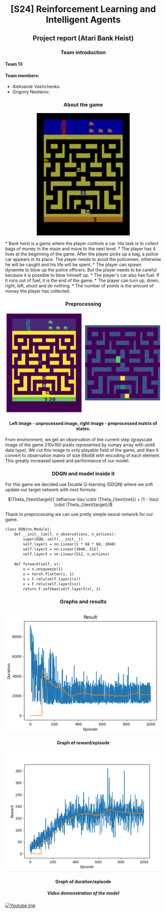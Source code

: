# <p style="text-align: center;">[S24] Reinforcement Learning and Intelligent Agents</p>
## <p style="text-align: center;">Project report (Atari Bank Heist)</p>
### <p style="text-align: center;">Team introduction</p>
#### Team 13
#### Team members:
* Aleksandr Vashchenko.
* Grigoriy Nesterov.

### <p style="text-align: center;">About the game</p>
<p style="text-align:center;"><img src="https://raw.githubusercontent.com/abobafett-dev/RLIA-project-iu-2024/main/Report%20media/bank_heist.gif" alt="drawing" width="300"/></p>
* Bank heist is a game where the player controls a car. His task is to collect bags of money in the maze and move to the next level.
* The player has 4 lives at the beginning of the game. After the player picks up a bag, a police car appears in its place. The player needs to avoid the policemen, otherwise he will be caught and his life will be spent.
* The player can spawn dynamite to blow up the police officers. But the player needs to be careful because it is possible to blow himself up.
* The player's car also has fuel. If it runs out of fuel, it is the end of the game.
* The player can turn up, down, right, left, shoot and do nothing.
* The number of points is the amount of money the player has collected.

### <p style="text-align: center;">Preprocessing</p>
<p style="text-align:center;"><img src="https://raw.githubusercontent.com/abobafett-dev/RLIA-project-iu-2024/main/Report%20media/output.png" alt="drawing" width="700"/></p>

#### <p style="text-align: center;"> Left image - unprocessed image, right image - preprocessed matrix of states.</p>
From environment, we get an observation of the current step (grayscale image of the game 210x160 pixels represented by numpy array with uint8 data type).
We cut this image to only playable field of the game, and then it convert to observation matrix of size 68x68 with encoding of each element.<br>
This greatly increased speed and performance of our model.

### <p style="text-align: center;">DDQN and model inside it</p>
For this game we decided use Double Q-learning (DDQN) where we soft update our target network with next formula: 
<p style="text-align: center;">$\Theta_{\text{target}} \leftarrow \tau \cdot \Theta_{\text{net}} + (1 - \tau) \cdot \Theta_{\text{target}}$</p>
Thank to preprocessing we can use pretty simple neural network for our game.

```
class DQN(nn.Module):
    def __init__(self, n_observations, n_actions):
        super(DQN, self).__init__()
        self.layer1 = nn.Linear(1 * 68 * 68, 2048) 
        self.layer2 = nn.Linear(2048, 512)
        self.layer3 = nn.Linear(512, n_actions)

    def forward(self, x):
        x = x.unsqueeze(1)
        x = torch.flatten(x, 1)
        x = F.relu(self.layer1(x))
        x = F.relu(self.layer2(x))
        return F.softmax(self.layer3(x), 1)
```

### <p style="text-align: center;">Graphs and results</p>
<p style="text-align:center;"><img src="https://raw.githubusercontent.com/abobafett-dev/RLIA-project-iu-2024/main/Report%20media/duration_plot.png" alt="drawing" width="700"/></p>

#### <p style="text-align: center;">Graph of reward/episode</p>
<p style="text-align:center;"><img src="https://raw.githubusercontent.com/abobafett-dev/RLIA-project-iu-2024/main/Report%20media/reward_plot.png" alt="drawing" width="700"/></p>

#### <p style="text-align: center;">Graph of duration/episode</p>

##### <p style="text-align: center;">Video demonstration of the model</p>
[![Youtube link](https://img.youtube.com/vi/apy8TOZutRQ/0.jpg)](https://www.youtube.com/watch?v=apy8TOZutRQ)